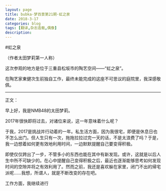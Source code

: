 ```yaml
---
layout: page
title: bubka·梦百景第21期·虹之泉
date: 2018-3-17
categories: blog
tags: [翻译,杂志连载,偶像]
description: 
---
```

#虹之泉

（作者太田梦莉第一人称）

这次参观的地方是位于三重县松坂市的陶艺空间——“虹之泉”。

在陶艺家東健次生前独自工作，最终未能完成的这座不可思议的庭院里，我深感敬佩。

- - - - --
正文：

早上好，我是NMB48的太田梦莉。

2017年很快即将过去，对诸位来说，这一年意味着什么呢？

于我，2017是挑战并行动着的一年。私生活方面，因为我很宅，即便是休息日也不怎么出门。但人生只有一次，拖拖拉拉过完一天的话，不是太浪费了吗？于是，我一边想着如何更有效地利用时间，一边默默提醒自己要变得积极。

即使仅仅跨出了一步，不管多小的东西也能在其中有新发现。或许，这就是以后人生中所不可缺少的。在心中提醒自己变得积极之后，最近也逐渐能够思考如何发现时间的空隙并将之有效利用了。然而之前，我还是喜欢躲在家里，闭门不出的帰宅派呢……我想，所谓人，就是不断改变的存在吧。

工作方面，我继续进行

